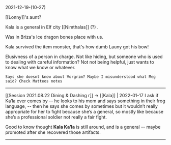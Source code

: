 2021-12-19-(10-27)

[[Lonny]]'s aunt?

Kala is a general in Elf city [[Nimthalas]] (?) . 

Was in Briza's Ice dragon bones place with us.

Kala survived the item monster, that's how dumb Launy got his bow!

Elusivness of a person in charge. Not like hiding, but someone who is used to dealing with careful information? Not not being helpful, just wants to know what we know or whatever.

```
Says she doesnt know about Vorgrim? Maybe I misunderstood what Meg said? Check Matteos notes
```

---

[[Session 2021.08.22 Dining & Dashing r]] -> [[Kala]] | 2022-01-17
I ask if Ka’la ever comes by -- he looks to his mom and says something in their frog language, -- then he says she comes by sometimes but it wouldn’t really appropriate for her to fight because she’s a general, so mostly like because she’s a professional soldier not really a fair fight.

Good to know thought **Kala Ka’la** is still around, and is a general -- maybe promoted after she recovered those artifacts.

---
